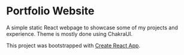 # Portfolio Website

A simple static React webpage to showcase some of my projects and experience. Theme is mostly done using ChakraUI.

This project was bootstrapped with [Create React App](https://github.com/facebook/create-react-app).
